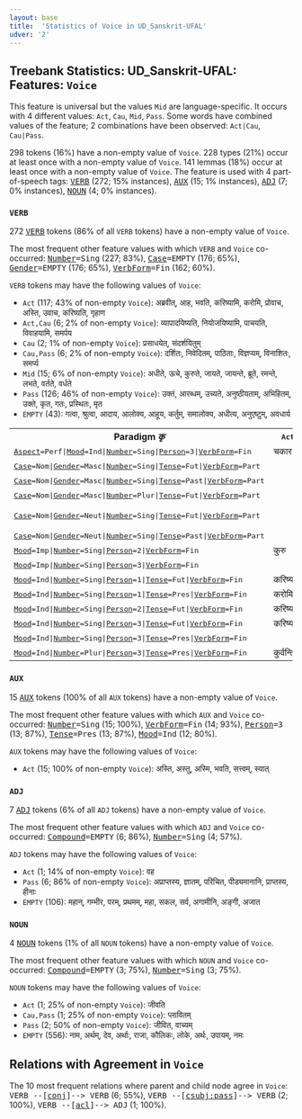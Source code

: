 ```yaml
---
layout: base
title:  'Statistics of Voice in UD_Sanskrit-UFAL'
udver: '2'
---
```


## Treebank Statistics: UD_Sanskrit-UFAL: Features: `Voice`

This feature is universal but the values `Mid` are language-specific.
It occurs with 4 different values: `Act`, `Cau`, `Mid`, `Pass`.
Some words have combined values of the feature; 2 combinations have been observed: `Act|Cau`, `Cau|Pass`.

298 tokens (16%) have a non-empty value of `Voice`.
228 types (21%) occur at least once with a non-empty value of `Voice`.
141 lemmas (18%) occur at least once with a non-empty value of `Voice`.
The feature is used with 4 part-of-speech tags: <tt><a href="sa_ufal-pos-VERB.html">VERB</a></tt> (272; 15% instances), <tt><a href="sa_ufal-pos-AUX.html">AUX</a></tt> (15; 1% instances), <tt><a href="sa_ufal-pos-ADJ.html">ADJ</a></tt> (7; 0% instances), <tt><a href="sa_ufal-pos-NOUN.html">NOUN</a></tt> (4; 0% instances).

### `VERB`

272 <tt><a href="sa_ufal-pos-VERB.html">VERB</a></tt> tokens (86% of all `VERB` tokens) have a non-empty value of `Voice`.

The most frequent other feature values with which `VERB` and `Voice` co-occurred: <tt><a href="sa_ufal-feat-Number.html">Number</a></tt><tt>=Sing</tt> (227; 83%), <tt><a href="sa_ufal-feat-Case.html">Case</a></tt><tt>=EMPTY</tt> (176; 65%), <tt><a href="sa_ufal-feat-Gender.html">Gender</a></tt><tt>=EMPTY</tt> (176; 65%), <tt><a href="sa_ufal-feat-VerbForm.html">VerbForm</a></tt><tt>=Fin</tt> (162; 60%).

`VERB` tokens may have the following values of `Voice`:

* `Act` (117; 43% of non-empty `Voice`): अब्रवीत्, आह, भवति, करिष्यामि, करोमि, प्रोवाच, अस्ति, उवाच, करिष्यति, गृहाण
* `Act,Cau` (6; 2% of non-empty `Voice`): व्यापादयिष्यति, नियोजयिष्यामि, पाचयति, विवाहयामि, समर्पय
* `Cau` (2; 1% of non-empty `Voice`): प्रसाधयेत्, संदर्शयितुम्
* `Cau,Pass` (6; 2% of non-empty `Voice`): दर्शितः, निवेदितम्, पाठिताः, विज्ञप्यम्, विनाशितः, समर्प्य
* `Mid` (15; 6% of non-empty `Voice`): अधीते, ऊचे, कुरुते, जायते, जायन्ते, ब्रूते, रमन्ते, लभते, वर्तते, वर्धते
* `Pass` (126; 46% of non-empty `Voice`): उक्तं, आरब्धम्, उच्यते, अनुष्ठीयताम्, अभिहितम्, उक्ते, कृत, गतः, प्रस्थितः, मृत
* `EMPTY` (43): गत्वा, श्रुत्वा, आदाय, आलोक्य, आहूय, कर्तुम्, समालोक्य, अधीत्य, अनुएष्टुम्, अवधार्य

<table>
  <tr><th>Paradigm <i>कृ</i></th><th><tt>Act</tt></th><th><tt>Pass</tt></th><th><tt>Mid</tt></th></tr>
  <tr><td><tt><tt><a href="sa_ufal-feat-Aspect.html">Aspect</a></tt><tt>=Perf</tt>|<tt><a href="sa_ufal-feat-Mood.html">Mood</a></tt><tt>=Ind</tt>|<tt><a href="sa_ufal-feat-Number.html">Number</a></tt><tt>=Sing</tt>|<tt><a href="sa_ufal-feat-Person.html">Person</a></tt><tt>=3</tt>|<tt><a href="sa_ufal-feat-VerbForm.html">VerbForm</a></tt><tt>=Fin</tt></tt></td><td>चकार</td><td></td><td></td></tr>
  <tr><td><tt><tt><a href="sa_ufal-feat-Case.html">Case</a></tt><tt>=Nom</tt>|<tt><a href="sa_ufal-feat-Gender.html">Gender</a></tt><tt>=Masc</tt>|<tt><a href="sa_ufal-feat-Number.html">Number</a></tt><tt>=Sing</tt>|<tt><a href="sa_ufal-feat-Tense.html">Tense</a></tt><tt>=Fut</tt>|<tt><a href="sa_ufal-feat-VerbForm.html">VerbForm</a></tt><tt>=Part</tt></tt></td><td></td><td>कर्तव्यः</td><td></td></tr>
  <tr><td><tt><tt><a href="sa_ufal-feat-Case.html">Case</a></tt><tt>=Nom</tt>|<tt><a href="sa_ufal-feat-Gender.html">Gender</a></tt><tt>=Masc</tt>|<tt><a href="sa_ufal-feat-Number.html">Number</a></tt><tt>=Sing</tt>|<tt><a href="sa_ufal-feat-Tense.html">Tense</a></tt><tt>=Past</tt>|<tt><a href="sa_ufal-feat-VerbForm.html">VerbForm</a></tt><tt>=Part</tt></tt></td><td></td><td>कृतः</td><td></td></tr>
  <tr><td><tt><tt><a href="sa_ufal-feat-Case.html">Case</a></tt><tt>=Nom</tt>|<tt><a href="sa_ufal-feat-Gender.html">Gender</a></tt><tt>=Masc</tt>|<tt><a href="sa_ufal-feat-Number.html">Number</a></tt><tt>=Plur</tt>|<tt><a href="sa_ufal-feat-Tense.html">Tense</a></tt><tt>=Fut</tt>|<tt><a href="sa_ufal-feat-VerbForm.html">VerbForm</a></tt><tt>=Part</tt></tt></td><td></td><td>कर्तव्याः</td><td></td></tr>
  <tr><td><tt><tt><a href="sa_ufal-feat-Case.html">Case</a></tt><tt>=Nom</tt>|<tt><a href="sa_ufal-feat-Gender.html">Gender</a></tt><tt>=Neut</tt>|<tt><a href="sa_ufal-feat-Number.html">Number</a></tt><tt>=Sing</tt>|<tt><a href="sa_ufal-feat-Tense.html">Tense</a></tt><tt>=Fut</tt>|<tt><a href="sa_ufal-feat-VerbForm.html">VerbForm</a></tt><tt>=Part</tt></tt></td><td></td><td>कर्तव्यम्, कार्यम्</td><td></td></tr>
  <tr><td><tt><tt><a href="sa_ufal-feat-Case.html">Case</a></tt><tt>=Nom</tt>|<tt><a href="sa_ufal-feat-Gender.html">Gender</a></tt><tt>=Neut</tt>|<tt><a href="sa_ufal-feat-Number.html">Number</a></tt><tt>=Sing</tt>|<tt><a href="sa_ufal-feat-Tense.html">Tense</a></tt><tt>=Past</tt>|<tt><a href="sa_ufal-feat-VerbForm.html">VerbForm</a></tt><tt>=Part</tt></tt></td><td></td><td>कृतम्</td><td></td></tr>
  <tr><td><tt><tt><a href="sa_ufal-feat-Mood.html">Mood</a></tt><tt>=Imp</tt>|<tt><a href="sa_ufal-feat-Number.html">Number</a></tt><tt>=Sing</tt>|<tt><a href="sa_ufal-feat-Person.html">Person</a></tt><tt>=2</tt>|<tt><a href="sa_ufal-feat-VerbForm.html">VerbForm</a></tt><tt>=Fin</tt></tt></td><td>कुरु</td><td></td><td></td></tr>
  <tr><td><tt><tt><a href="sa_ufal-feat-Mood.html">Mood</a></tt><tt>=Imp</tt>|<tt><a href="sa_ufal-feat-Number.html">Number</a></tt><tt>=Sing</tt>|<tt><a href="sa_ufal-feat-Person.html">Person</a></tt><tt>=3</tt>|<tt><a href="sa_ufal-feat-VerbForm.html">VerbForm</a></tt><tt>=Fin</tt></tt></td><td></td><td>क्रियताम्</td><td></td></tr>
  <tr><td><tt><tt><a href="sa_ufal-feat-Mood.html">Mood</a></tt><tt>=Ind</tt>|<tt><a href="sa_ufal-feat-Number.html">Number</a></tt><tt>=Sing</tt>|<tt><a href="sa_ufal-feat-Person.html">Person</a></tt><tt>=1</tt>|<tt><a href="sa_ufal-feat-Tense.html">Tense</a></tt><tt>=Fut</tt>|<tt><a href="sa_ufal-feat-VerbForm.html">VerbForm</a></tt><tt>=Fin</tt></tt></td><td>करिष्यामि</td><td></td><td></td></tr>
  <tr><td><tt><tt><a href="sa_ufal-feat-Mood.html">Mood</a></tt><tt>=Ind</tt>|<tt><a href="sa_ufal-feat-Number.html">Number</a></tt><tt>=Sing</tt>|<tt><a href="sa_ufal-feat-Person.html">Person</a></tt><tt>=1</tt>|<tt><a href="sa_ufal-feat-Tense.html">Tense</a></tt><tt>=Pres</tt>|<tt><a href="sa_ufal-feat-VerbForm.html">VerbForm</a></tt><tt>=Fin</tt></tt></td><td>करोमि</td><td></td><td></td></tr>
  <tr><td><tt><tt><a href="sa_ufal-feat-Mood.html">Mood</a></tt><tt>=Ind</tt>|<tt><a href="sa_ufal-feat-Number.html">Number</a></tt><tt>=Sing</tt>|<tt><a href="sa_ufal-feat-Person.html">Person</a></tt><tt>=2</tt>|<tt><a href="sa_ufal-feat-Tense.html">Tense</a></tt><tt>=Fut</tt>|<tt><a href="sa_ufal-feat-VerbForm.html">VerbForm</a></tt><tt>=Fin</tt></tt></td><td>करिष्यसि</td><td></td><td></td></tr>
  <tr><td><tt><tt><a href="sa_ufal-feat-Mood.html">Mood</a></tt><tt>=Ind</tt>|<tt><a href="sa_ufal-feat-Number.html">Number</a></tt><tt>=Sing</tt>|<tt><a href="sa_ufal-feat-Person.html">Person</a></tt><tt>=3</tt>|<tt><a href="sa_ufal-feat-Tense.html">Tense</a></tt><tt>=Fut</tt>|<tt><a href="sa_ufal-feat-VerbForm.html">VerbForm</a></tt><tt>=Fin</tt></tt></td><td>करिष्यति</td><td></td><td></td></tr>
  <tr><td><tt><tt><a href="sa_ufal-feat-Mood.html">Mood</a></tt><tt>=Ind</tt>|<tt><a href="sa_ufal-feat-Number.html">Number</a></tt><tt>=Sing</tt>|<tt><a href="sa_ufal-feat-Person.html">Person</a></tt><tt>=3</tt>|<tt><a href="sa_ufal-feat-Tense.html">Tense</a></tt><tt>=Pres</tt>|<tt><a href="sa_ufal-feat-VerbForm.html">VerbForm</a></tt><tt>=Fin</tt></tt></td><td></td><td>क्रियते</td><td>कुरुते</td></tr>
  <tr><td><tt><tt><a href="sa_ufal-feat-Mood.html">Mood</a></tt><tt>=Ind</tt>|<tt><a href="sa_ufal-feat-Number.html">Number</a></tt><tt>=Plur</tt>|<tt><a href="sa_ufal-feat-Person.html">Person</a></tt><tt>=3</tt>|<tt><a href="sa_ufal-feat-Tense.html">Tense</a></tt><tt>=Pres</tt>|<tt><a href="sa_ufal-feat-VerbForm.html">VerbForm</a></tt><tt>=Fin</tt></tt></td><td>कुर्वन्ति</td><td></td><td></td></tr>
</table>

### `AUX`

15 <tt><a href="sa_ufal-pos-AUX.html">AUX</a></tt> tokens (100% of all `AUX` tokens) have a non-empty value of `Voice`.

The most frequent other feature values with which `AUX` and `Voice` co-occurred: <tt><a href="sa_ufal-feat-Number.html">Number</a></tt><tt>=Sing</tt> (15; 100%), <tt><a href="sa_ufal-feat-VerbForm.html">VerbForm</a></tt><tt>=Fin</tt> (14; 93%), <tt><a href="sa_ufal-feat-Person.html">Person</a></tt><tt>=3</tt> (13; 87%), <tt><a href="sa_ufal-feat-Tense.html">Tense</a></tt><tt>=Pres</tt> (13; 87%), <tt><a href="sa_ufal-feat-Mood.html">Mood</a></tt><tt>=Ind</tt> (12; 80%).

`AUX` tokens may have the following values of `Voice`:

* `Act` (15; 100% of non-empty `Voice`): अस्ति, अस्तु, अस्मि, भवति, सत्त्वम्, स्यात्

### `ADJ`

7 <tt><a href="sa_ufal-pos-ADJ.html">ADJ</a></tt> tokens (6% of all `ADJ` tokens) have a non-empty value of `Voice`.

The most frequent other feature values with which `ADJ` and `Voice` co-occurred: <tt><a href="sa_ufal-feat-Compound.html">Compound</a></tt><tt>=EMPTY</tt> (6; 86%), <tt><a href="sa_ufal-feat-Number.html">Number</a></tt><tt>=Sing</tt> (4; 57%).

`ADJ` tokens may have the following values of `Voice`:

* `Act` (1; 14% of non-empty `Voice`): वह
* `Pass` (6; 86% of non-empty `Voice`): अप्राप्तस्य, ज्ञातम्, परिचित, पीड्यमानानि, प्राप्तस्य, हीनाः
* `EMPTY` (106): महान्, गम्भीर, परम्, प्रथमम्, महा, सकल, सर्व, अगामीनि, अङ्गी, अजात

### `NOUN`

4 <tt><a href="sa_ufal-pos-NOUN.html">NOUN</a></tt> tokens (1% of all `NOUN` tokens) have a non-empty value of `Voice`.

The most frequent other feature values with which `NOUN` and `Voice` co-occurred: <tt><a href="sa_ufal-feat-Compound.html">Compound</a></tt><tt>=EMPTY</tt> (3; 75%), <tt><a href="sa_ufal-feat-Number.html">Number</a></tt><tt>=Sing</tt> (3; 75%).

`NOUN` tokens may have the following values of `Voice`:

* `Act` (1; 25% of non-empty `Voice`): जीवति
* `Cau,Pass` (1; 25% of non-empty `Voice`): प्लावितम्
* `Pass` (2; 50% of non-empty `Voice`): जीवित, वाच्यम्
* `EMPTY` (556): नाम, अर्थम्, देव, अर्थाः, राजा, कौलिकः, लोके, अर्थः, उपायम्, नमः

## Relations with Agreement in `Voice`

The 10 most frequent relations where parent and child node agree in `Voice`:
<tt>VERB --[<tt><a href="sa_ufal-dep-conj.html">conj</a></tt>]--> VERB</tt> (6; 55%),
<tt>VERB --[<tt><a href="sa_ufal-dep-csubj-pass.html">csubj:pass</a></tt>]--> VERB</tt> (2; 100%),
<tt>VERB --[<tt><a href="sa_ufal-dep-acl.html">acl</a></tt>]--> ADJ</tt> (1; 100%).

